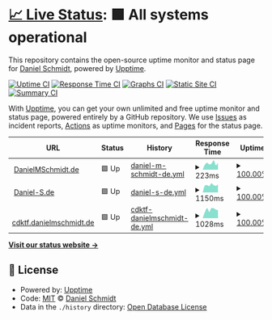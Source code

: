 # [📈 Live Status](https://DanielMSchmidt.github.io/uptime): <!--live status--> **🟩 All systems operational**

This repository contains the open-source uptime monitor and status page for [Daniel Schmidt](http://danielmschmidt.de/), powered by [Upptime](https://github.com/upptime/upptime).

[![Uptime CI](https://github.com/koj-co/upptime/workflows/Uptime%20CI/badge.svg)](https://github.com/koj-co/upptime/actions?query=workflow%3A%22Uptime+CI%22)
[![Response Time CI](https://github.com/koj-co/upptime/workflows/Response%20Time%20CI/badge.svg)](https://github.com/koj-co/upptime/actions?query=workflow%3A%22Response+Time+CI%22)
[![Graphs CI](https://github.com/koj-co/upptime/workflows/Graphs%20CI/badge.svg)](https://github.com/koj-co/upptime/actions?query=workflow%3A%22Graphs+CI%22)
[![Static Site CI](https://github.com/koj-co/upptime/workflows/Static%20Site%20CI/badge.svg)](https://github.com/koj-co/upptime/actions?query=workflow%3A%22Static+Site+CI%22)
[![Summary CI](https://github.com/koj-co/upptime/workflows/Summary%20CI/badge.svg)](https://github.com/koj-co/upptime/actions?query=workflow%3A%22Summary+CI%22)

With [Upptime](https://upptime.js.org), you can get your own unlimited and free uptime monitor and status page, powered entirely by a GitHub repository. We use [Issues](https://github.com/DanielMSchmidt/uptime/issues) as incident reports, [Actions](https://github.com/DanielMSchmidt/uptime/actions) as uptime monitors, and [Pages](https://DanielMSchmidt.github.io/uptime) for the status page.

<!--start: status pages-->
<!-- This summary is generated by Upptime (https://github.com/upptime/upptime) -->
<!-- Do not edit this manually, your changes will be overwritten -->
<!-- prettier-ignore -->
| URL | Status | History | Response Time | Uptime |
| --- | ------ | ------- | ------------- | ------ |
| <img alt="" src="https://icons.duckduckgo.com/ip3/danielmschmidt.de.ico" height="13"> [DanielMSchmidt.de](https://danielmschmidt.de) | 🟩 Up | [daniel-m-schmidt-de.yml](https://github.com/DanielMSchmidt/uptime/commits/HEAD/history/daniel-m-schmidt-de.yml) | <details><summary><img alt="Response time graph" src="./graphs/daniel-m-schmidt-de/response-time-week.png" height="20"> 223ms</summary><br><a href="https://DanielMSchmidt.github.io/uptime/history/daniel-m-schmidt-de"><img alt="Response time 216" src="https://img.shields.io/endpoint?url=https%3A%2F%2Fraw.githubusercontent.com%2FDanielMSchmidt%2Fuptime%2FHEAD%2Fapi%2Fdaniel-m-schmidt-de%2Fresponse-time.json"></a><br><a href="https://DanielMSchmidt.github.io/uptime/history/daniel-m-schmidt-de"><img alt="24-hour response time 248" src="https://img.shields.io/endpoint?url=https%3A%2F%2Fraw.githubusercontent.com%2FDanielMSchmidt%2Fuptime%2FHEAD%2Fapi%2Fdaniel-m-schmidt-de%2Fresponse-time-day.json"></a><br><a href="https://DanielMSchmidt.github.io/uptime/history/daniel-m-schmidt-de"><img alt="7-day response time 223" src="https://img.shields.io/endpoint?url=https%3A%2F%2Fraw.githubusercontent.com%2FDanielMSchmidt%2Fuptime%2FHEAD%2Fapi%2Fdaniel-m-schmidt-de%2Fresponse-time-week.json"></a><br><a href="https://DanielMSchmidt.github.io/uptime/history/daniel-m-schmidt-de"><img alt="30-day response time 198" src="https://img.shields.io/endpoint?url=https%3A%2F%2Fraw.githubusercontent.com%2FDanielMSchmidt%2Fuptime%2FHEAD%2Fapi%2Fdaniel-m-schmidt-de%2Fresponse-time-month.json"></a><br><a href="https://DanielMSchmidt.github.io/uptime/history/daniel-m-schmidt-de"><img alt="1-year response time 218" src="https://img.shields.io/endpoint?url=https%3A%2F%2Fraw.githubusercontent.com%2FDanielMSchmidt%2Fuptime%2FHEAD%2Fapi%2Fdaniel-m-schmidt-de%2Fresponse-time-year.json"></a></details> | <details><summary><a href="https://DanielMSchmidt.github.io/uptime/history/daniel-m-schmidt-de">100.00%</a></summary><a href="https://DanielMSchmidt.github.io/uptime/history/daniel-m-schmidt-de"><img alt="All-time uptime 99.84%" src="https://img.shields.io/endpoint?url=https%3A%2F%2Fraw.githubusercontent.com%2FDanielMSchmidt%2Fuptime%2FHEAD%2Fapi%2Fdaniel-m-schmidt-de%2Fuptime.json"></a><br><a href="https://DanielMSchmidt.github.io/uptime/history/daniel-m-schmidt-de"><img alt="24-hour uptime 100.00%" src="https://img.shields.io/endpoint?url=https%3A%2F%2Fraw.githubusercontent.com%2FDanielMSchmidt%2Fuptime%2FHEAD%2Fapi%2Fdaniel-m-schmidt-de%2Fuptime-day.json"></a><br><a href="https://DanielMSchmidt.github.io/uptime/history/daniel-m-schmidt-de"><img alt="7-day uptime 100.00%" src="https://img.shields.io/endpoint?url=https%3A%2F%2Fraw.githubusercontent.com%2FDanielMSchmidt%2Fuptime%2FHEAD%2Fapi%2Fdaniel-m-schmidt-de%2Fuptime-week.json"></a><br><a href="https://DanielMSchmidt.github.io/uptime/history/daniel-m-schmidt-de"><img alt="30-day uptime 100.00%" src="https://img.shields.io/endpoint?url=https%3A%2F%2Fraw.githubusercontent.com%2FDanielMSchmidt%2Fuptime%2FHEAD%2Fapi%2Fdaniel-m-schmidt-de%2Fuptime-month.json"></a><br><a href="https://DanielMSchmidt.github.io/uptime/history/daniel-m-schmidt-de"><img alt="1-year uptime 99.97%" src="https://img.shields.io/endpoint?url=https%3A%2F%2Fraw.githubusercontent.com%2FDanielMSchmidt%2Fuptime%2FHEAD%2Fapi%2Fdaniel-m-schmidt-de%2Fuptime-year.json"></a></details>
| <img alt="" src="https://icons.duckduckgo.com/ip3/daniel-s.de.ico" height="13"> [Daniel-S.de](https://daniel-s.de) | 🟩 Up | [daniel-s-de.yml](https://github.com/DanielMSchmidt/uptime/commits/HEAD/history/daniel-s-de.yml) | <details><summary><img alt="Response time graph" src="./graphs/daniel-s-de/response-time-week.png" height="20"> 1150ms</summary><br><a href="https://DanielMSchmidt.github.io/uptime/history/daniel-s-de"><img alt="Response time 1184" src="https://img.shields.io/endpoint?url=https%3A%2F%2Fraw.githubusercontent.com%2FDanielMSchmidt%2Fuptime%2FHEAD%2Fapi%2Fdaniel-s-de%2Fresponse-time.json"></a><br><a href="https://DanielMSchmidt.github.io/uptime/history/daniel-s-de"><img alt="24-hour response time 1114" src="https://img.shields.io/endpoint?url=https%3A%2F%2Fraw.githubusercontent.com%2FDanielMSchmidt%2Fuptime%2FHEAD%2Fapi%2Fdaniel-s-de%2Fresponse-time-day.json"></a><br><a href="https://DanielMSchmidt.github.io/uptime/history/daniel-s-de"><img alt="7-day response time 1150" src="https://img.shields.io/endpoint?url=https%3A%2F%2Fraw.githubusercontent.com%2FDanielMSchmidt%2Fuptime%2FHEAD%2Fapi%2Fdaniel-s-de%2Fresponse-time-week.json"></a><br><a href="https://DanielMSchmidt.github.io/uptime/history/daniel-s-de"><img alt="30-day response time 1262" src="https://img.shields.io/endpoint?url=https%3A%2F%2Fraw.githubusercontent.com%2FDanielMSchmidt%2Fuptime%2FHEAD%2Fapi%2Fdaniel-s-de%2Fresponse-time-month.json"></a><br><a href="https://DanielMSchmidt.github.io/uptime/history/daniel-s-de"><img alt="1-year response time 1172" src="https://img.shields.io/endpoint?url=https%3A%2F%2Fraw.githubusercontent.com%2FDanielMSchmidt%2Fuptime%2FHEAD%2Fapi%2Fdaniel-s-de%2Fresponse-time-year.json"></a></details> | <details><summary><a href="https://DanielMSchmidt.github.io/uptime/history/daniel-s-de">100.00%</a></summary><a href="https://DanielMSchmidt.github.io/uptime/history/daniel-s-de"><img alt="All-time uptime 99.97%" src="https://img.shields.io/endpoint?url=https%3A%2F%2Fraw.githubusercontent.com%2FDanielMSchmidt%2Fuptime%2FHEAD%2Fapi%2Fdaniel-s-de%2Fuptime.json"></a><br><a href="https://DanielMSchmidt.github.io/uptime/history/daniel-s-de"><img alt="24-hour uptime 100.00%" src="https://img.shields.io/endpoint?url=https%3A%2F%2Fraw.githubusercontent.com%2FDanielMSchmidt%2Fuptime%2FHEAD%2Fapi%2Fdaniel-s-de%2Fuptime-day.json"></a><br><a href="https://DanielMSchmidt.github.io/uptime/history/daniel-s-de"><img alt="7-day uptime 100.00%" src="https://img.shields.io/endpoint?url=https%3A%2F%2Fraw.githubusercontent.com%2FDanielMSchmidt%2Fuptime%2FHEAD%2Fapi%2Fdaniel-s-de%2Fuptime-week.json"></a><br><a href="https://DanielMSchmidt.github.io/uptime/history/daniel-s-de"><img alt="30-day uptime 100.00%" src="https://img.shields.io/endpoint?url=https%3A%2F%2Fraw.githubusercontent.com%2FDanielMSchmidt%2Fuptime%2FHEAD%2Fapi%2Fdaniel-s-de%2Fuptime-month.json"></a><br><a href="https://DanielMSchmidt.github.io/uptime/history/daniel-s-de"><img alt="1-year uptime 99.97%" src="https://img.shields.io/endpoint?url=https%3A%2F%2Fraw.githubusercontent.com%2FDanielMSchmidt%2Fuptime%2FHEAD%2Fapi%2Fdaniel-s-de%2Fuptime-year.json"></a></details>
| <img alt="" src="https://icons.duckduckgo.com/ip3/cdktf.danielmschmidt.de.ico" height="13"> [cdktf.danielmschmidt.de](http://cdktf.danielmschmidt.de) | 🟩 Up | [cdktf-danielmschmidt-de.yml](https://github.com/DanielMSchmidt/uptime/commits/HEAD/history/cdktf-danielmschmidt-de.yml) | <details><summary><img alt="Response time graph" src="./graphs/cdktf-danielmschmidt-de/response-time-week.png" height="20"> 1028ms</summary><br><a href="https://DanielMSchmidt.github.io/uptime/history/cdktf-danielmschmidt-de"><img alt="Response time 657" src="https://img.shields.io/endpoint?url=https%3A%2F%2Fraw.githubusercontent.com%2FDanielMSchmidt%2Fuptime%2FHEAD%2Fapi%2Fcdktf-danielmschmidt-de%2Fresponse-time.json"></a><br><a href="https://DanielMSchmidt.github.io/uptime/history/cdktf-danielmschmidt-de"><img alt="24-hour response time 1011" src="https://img.shields.io/endpoint?url=https%3A%2F%2Fraw.githubusercontent.com%2FDanielMSchmidt%2Fuptime%2FHEAD%2Fapi%2Fcdktf-danielmschmidt-de%2Fresponse-time-day.json"></a><br><a href="https://DanielMSchmidt.github.io/uptime/history/cdktf-danielmschmidt-de"><img alt="7-day response time 1028" src="https://img.shields.io/endpoint?url=https%3A%2F%2Fraw.githubusercontent.com%2FDanielMSchmidt%2Fuptime%2FHEAD%2Fapi%2Fcdktf-danielmschmidt-de%2Fresponse-time-week.json"></a><br><a href="https://DanielMSchmidt.github.io/uptime/history/cdktf-danielmschmidt-de"><img alt="30-day response time 789" src="https://img.shields.io/endpoint?url=https%3A%2F%2Fraw.githubusercontent.com%2FDanielMSchmidt%2Fuptime%2FHEAD%2Fapi%2Fcdktf-danielmschmidt-de%2Fresponse-time-month.json"></a><br><a href="https://DanielMSchmidt.github.io/uptime/history/cdktf-danielmschmidt-de"><img alt="1-year response time 657" src="https://img.shields.io/endpoint?url=https%3A%2F%2Fraw.githubusercontent.com%2FDanielMSchmidt%2Fuptime%2FHEAD%2Fapi%2Fcdktf-danielmschmidt-de%2Fresponse-time-year.json"></a></details> | <details><summary><a href="https://DanielMSchmidt.github.io/uptime/history/cdktf-danielmschmidt-de">100.00%</a></summary><a href="https://DanielMSchmidt.github.io/uptime/history/cdktf-danielmschmidt-de"><img alt="All-time uptime 99.91%" src="https://img.shields.io/endpoint?url=https%3A%2F%2Fraw.githubusercontent.com%2FDanielMSchmidt%2Fuptime%2FHEAD%2Fapi%2Fcdktf-danielmschmidt-de%2Fuptime.json"></a><br><a href="https://DanielMSchmidt.github.io/uptime/history/cdktf-danielmschmidt-de"><img alt="24-hour uptime 100.00%" src="https://img.shields.io/endpoint?url=https%3A%2F%2Fraw.githubusercontent.com%2FDanielMSchmidt%2Fuptime%2FHEAD%2Fapi%2Fcdktf-danielmschmidt-de%2Fuptime-day.json"></a><br><a href="https://DanielMSchmidt.github.io/uptime/history/cdktf-danielmschmidt-de"><img alt="7-day uptime 100.00%" src="https://img.shields.io/endpoint?url=https%3A%2F%2Fraw.githubusercontent.com%2FDanielMSchmidt%2Fuptime%2FHEAD%2Fapi%2Fcdktf-danielmschmidt-de%2Fuptime-week.json"></a><br><a href="https://DanielMSchmidt.github.io/uptime/history/cdktf-danielmschmidt-de"><img alt="30-day uptime 100.00%" src="https://img.shields.io/endpoint?url=https%3A%2F%2Fraw.githubusercontent.com%2FDanielMSchmidt%2Fuptime%2FHEAD%2Fapi%2Fcdktf-danielmschmidt-de%2Fuptime-month.json"></a><br><a href="https://DanielMSchmidt.github.io/uptime/history/cdktf-danielmschmidt-de"><img alt="1-year uptime 99.91%" src="https://img.shields.io/endpoint?url=https%3A%2F%2Fraw.githubusercontent.com%2FDanielMSchmidt%2Fuptime%2FHEAD%2Fapi%2Fcdktf-danielmschmidt-de%2Fuptime-year.json"></a></details>

<!--end: status pages-->

[**Visit our status website →**](https://DanielMSchmidt.github.io/uptime)

## 📄 License

- Powered by: [Upptime](https://github.com/upptime/upptime)
- Code: [MIT](./LICENSE) © [Daniel Schmidt](http://danielmschmidt.de/)
- Data in the `./history` directory: [Open Database License](https://opendatacommons.org/licenses/odbl/1-0/)
